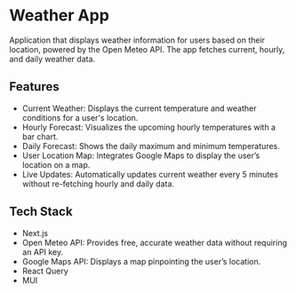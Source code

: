 # Weather App
Application that displays weather information for users based on their location, powered by the Open Meteo API. The app fetches current, hourly, and daily weather data.
## Features
- Current Weather: Displays the current temperature and weather conditions for a user's location.
- Hourly Forecast: Visualizes the upcoming hourly temperatures with a bar chart.
- Daily Forecast: Shows the daily maximum and minimum temperatures.
- User Location Map: Integrates Google Maps to display the user’s location on a map.
- Live Updates: Automatically updates current weather every 5 minutes without re-fetching hourly and daily data.
## Tech Stack
- Next.js
- Open Meteo API: Provides free, accurate weather data without requiring an API key.
- Google Maps API: Displays a map pinpointing the user’s location.
- React Query
- MUI
